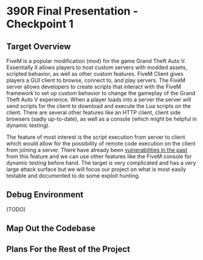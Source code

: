 # 390R Final Presentation - Checkpoint 1

## Target Overview

FiveM is a popular modification (mod) for the game Grand Theft Auto V. Essentially it allows players to host custom servers with modded assets, scripted behavior, as well as other custom features. FiveM Client gives players a GUI client to browse, connect to, and play servers. The FiveM server allows developers to create scripts that interact with the FiveM framework to set up custom behavior to change the gameplay of the Grand Theft Auto V experience. When a player loads into a server the server will send scripts for the client to download and execute the Lua scripts on the client. There are several other features like an HTTP client, client side browsers (sadly up-to-date), as well as a console (which might be helpful in dynamic testing). 

The feature of most interest is the script execution from server to client which would allow for the possibility of remote code execution on the client from joining a server. There have already been [vulnerabilities in the past](https://back.engineering/26/09/2022/) from this feature and we can use other features like the FiveM console for dynamic testing before hand. The target is very complicated and has a very large attack surface but we will focus our project on what is most easily testable and documented to do some exploit hunting.

## Debug Environment

(TODO)

## Map Out the Codebase

## Plans For the Rest of the Project